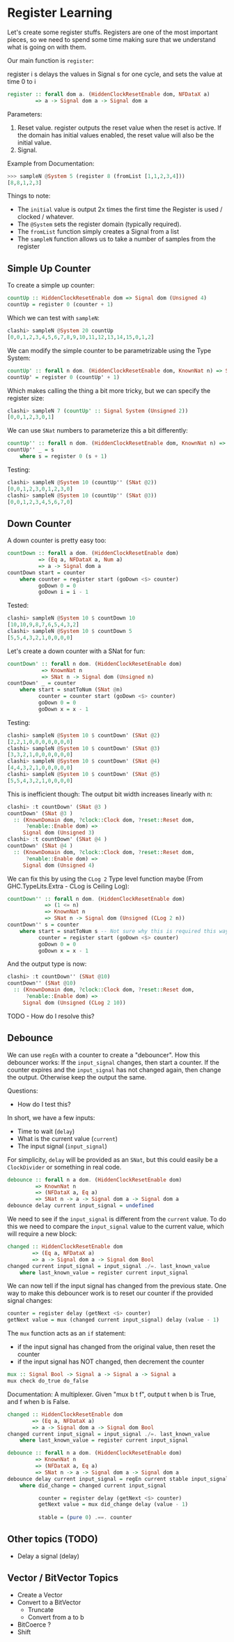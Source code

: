 # Register Learning

Let's create some register stuffs. Registers are one of the most important
pieces, so we need to spend some time making sure that we understand what is
going on with them.

Our main function is `register`:

register i s delays the values in Signal s for one cycle, and sets the value at time 0 to i

``` haskell
register :: forall dom a. (HiddenClockResetEnable dom, NFDataX a)	 
         => a -> Signal dom a -> Signal dom a
```

Parameters:

1. Reset value. register outputs the reset value when the reset is active. If
   the domain has initial values enabled, the reset value will also be the
   initial value.
2. Signal. 

Example from Documentation:

``` haskell
>>> sampleN @System 5 (register 8 (fromList [1,1,2,3,4]))
[8,8,1,2,3]
```

Things to note:

- The `initial` value is output 2x times the first time the Register is used /
  clocked / whatever. 
- The `@System` sets the register domain (typically required).
- The `fromList` function simply creates a Signal from a list 
- The `sampleN` function allows us to take a number of samples from the register

## Simple Up Counter

To create a simple up counter:

``` haskell
countUp :: HiddenClockResetEnable dom => Signal dom (Unsigned 4)
countUp = register 0 (counter + 1)
```

Which we can test with `sampleN`:

``` haskell
clashi> sampleN @System 20 countUp
[0,0,1,2,3,4,5,6,7,8,9,10,11,12,13,14,15,0,1,2]
```

We can modify the simple counter to be parametrizable using the Type System:

``` haskell
countUp' :: forall n dom. (HiddenClockResetEnable dom, KnownNat n) => Signal dom (Unsigned n)
countUp' = register 0 (countUp' + 1)
```

Which makes calling the thing a bit more tricky, but we can specify the register
size:

``` haskell
clashi> sampleN 7 (countUp' :: Signal System (Unsigned 2))
[0,0,1,2,3,0,1]
```

We can use `SNat` numbers to parameterize this a bit differently:

``` haskell
countUp'' :: forall n dom. (HiddenClockResetEnable dom, KnownNat n) => SNat n -> Signal dom (Unsigned n)
countUp'' _ = s
    where s = register 0 (s + 1)
```

Testing:

``` haskell
clashi> sampleN @System 10 (countUp'' (SNat @2))
[0,0,1,2,3,0,1,2,3,0]
clashi> sampleN @System 10 (countUp'' (SNat @3))
[0,0,1,2,3,4,5,6,7,0]
```

## Down Counter

A down counter is pretty easy too:

``` haskell
countDown :: forall a dom. (HiddenClockResetEnable dom)
          => (Eq a, NFDataX a, Num a)
          => a -> Signal dom a
countDown start = counter
    where counter = register start (goDown <$> counter)
          goDown 0 = 0
          goDown i = i - 1
```

Tested:

``` haskell
clashi> sampleN @System 10 $ countDown 10
[10,10,9,8,7,6,5,4,3,2]
clashi> sampleN @System 10 $ countDown 5
[5,5,4,3,2,1,0,0,0,0]
```

Let's create a down counter with a SNat for fun:

``` haskell
countDown' :: forall n dom. (HiddenClockResetEnable dom)
           => KnownNat n
           => SNat n -> Signal dom (Unsigned n)
countDown' _ = counter
    where start = snatToNum (SNat @n)
          counter = counter start (goDown <$> counter)
          goDown 0 = 0
          goDown x = x - 1
```

Testing:

``` haskell
clashi> sampleN @System 10 $ countDown' (SNat @2)
[2,2,1,0,0,0,0,0,0,0]
clashi> sampleN @System 10 $ countDown' (SNat @3)
[3,3,2,1,0,0,0,0,0,0]
clashi> sampleN @System 10 $ countDown' (SNat @4)
[4,4,3,2,1,0,0,0,0,0]
clashi> sampleN @System 10 $ countDown' (SNat @5)
[5,5,4,3,2,1,0,0,0,0]
```

This is inefficient though: The output bit width increases linearly with n:

``` haskell
clashi> :t countDown' (SNat @3 )
countDown' (SNat @3 )
  :: (KnownDomain dom, ?clock::Clock dom, ?reset::Reset dom,
      ?enable::Enable dom) =>
     Signal dom (Unsigned 3)
clashi> :t countDown' (SNat @4 )
countDown' (SNat @4 )
  :: (KnownDomain dom, ?clock::Clock dom, ?reset::Reset dom,
      ?enable::Enable dom) =>
     Signal dom (Unsigned 4)
```

We can fix this by using the `CLog 2` Type level function maybe (From
GHC.TypeLits.Extra - CLog is Ceiling Log):

``` haskell
countDown'' :: forall n dom. (HiddenClockResetEnable dom)
            => (1 <= n)
            => KnownNat n
            => SNat n -> Signal dom (Unsigned (CLog 2 n))
countDown'' s = counter
    where start = snatToNum s -- Not sure why this is required this way
          counter = register start (goDown <$> counter)
          goDown 0 = 0
          goDown x = x - 1
```

And the output type is now:

``` haskell
clashi> :t countDown'' (SNat @10)
countDown'' (SNat @10)
  :: (KnownDomain dom, ?clock::Clock dom, ?reset::Reset dom,
      ?enable::Enable dom) =>
     Signal dom (Unsigned (CLog 2 10))
```

TODO - How do I resolve this?

## Debounce

We can use `regEn` with a counter to create a "debouncer". How this debouncer
works: If the `input_signal` changes, then start a counter. If the counter
expires and the `input_signal` has not changed again, then change the output.
Otherwise keep the output the same.

Questions:

- How do I test this?

In short, we have a few inputs:

- Time to wait (`delay`)
- What is the current value (`current`)
- The input signal (`input_signal`)

For simplicity, `delay` will be provided as an `SNat`, but this could easily be
a `ClockDivider` or something in real code.

``` haskell
debounce :: forall n a dom. (HiddenClockResetEnable dom)
         => KnownNat n
         => (NFDataX a, Eq a)
         => SNat n -> a -> Signal dom a -> Signal dom a
debounce delay current input_signal = undefined
```

We need to see if the `input_signal` is different from the `current` value. To
do this we need to compare the `input_signal` value to the current value, which
will require a new block:

``` haskell
changed :: HiddenClockResetEnable dom 
        => (Eq a, NFDataX a) 
        => a -> Signal dom a -> Signal dom Bool
changed current input_signal = input_signal ./=. last_known_value
    where last_known_value = register current input_signal
```

We can now tell if the input signal has changed from the previous state. One way
to make this debouncer work is to reset our counter if the provided signal
changes:

``` haskell
counter = register delay (getNext <$> counter)
getNext value = mux (changed current input_signal) delay (value - 1)
```

The `mux` function acts as an `if` statement:

- if the input signal has changed from the original value, then reset the
  counter
- if the input signal has NOT changed, then decrement the counter

``` haskell
mux :: Signal Bool -> Signal a -> Signal a -> Signal a
mux check do_true do_false
```

Documentation: A multiplexer. Given "mux b t f", output t when b is True, and f when b is False.

``` haskell
changed :: HiddenClockResetEnable dom 
        => (Eq a, NFDataX a) 
        => a -> Signal dom a -> Signal dom Bool
changed current input_signal = input_signal ./=. last_known_value
    where last_known_value = register current input_signal

debounce :: forall n a dom. (HiddenClockResetEnable dom)
         => KnownNat n
         => (NFDataX a, Eq a)
         => SNat n -> a -> Signal dom a -> Signal dom a
debounce delay current input_signal = regEn current stable input_signal
    where did_change = changed current input_signal

          counter = register delay (getNext <$> counter)
          getNext value = mux did_change delay (value - 1)
          
          stable = (pure 0) .==. counter
```

## Other topics (TODO)

- Delay a signal (delay)

## Vector / BitVector Topics

- Create a Vector
- Convert to a BitVector
    - Truncate
    - Convert from a to b
- BitCoerce ?
- Shift

